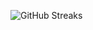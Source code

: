 ![GitHub Streaks](https://github-streaks-mqc9.onrender.com/streak/happilli/image?theme=midnight&cache_bust=1743845985&lang=ja)
